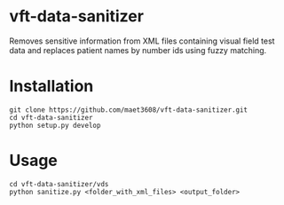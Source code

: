 # vft-data-sanitizer

Removes sensitive information from XML files containing visual field test data 
and replaces patient names by number ids using fuzzy matching.


# Installation

```
git clone https://github.com/maet3608/vft-data-sanitizer.git
cd vft-data-sanitizer
python setup.py develop
```

# Usage

```
cd vft-data-sanitizer/vds
python sanitize.py <folder_with_xml_files> <output_folder>
```